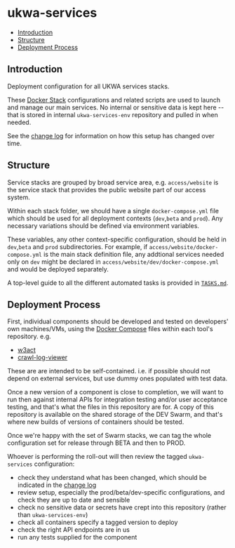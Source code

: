 # ukwa-services <!-- omit in toc -->

- [Introduction](#introduction)
- [Structure](#structure)
- [Deployment Process](#deployment-process)

## Introduction

Deployment configuration for all UKWA services stacks.

These [Docker Stack](https://docs.docker.com/engine/reference/commandline/stack/) configurations and related scripts are used to launch and manage our main services.  No internal or sensitive data is kept here -- that is stored in internal `ukwa-services-env` repository and pulled in when needed.

See the [change log](./CHANGELOG.md) for information on how this setup has changed over time.

## Structure

Service stacks are grouped by broad service area, e.g. `access/website` is the service stack that provides the public website part of our access system.

Within each stack folder, we should have a single `docker-compose.yml` file which should be used for all deployment contexts (`dev`,`beta` and `prod`). Any necessary variations should be defined via environment variables.

These variables, any other context-specific configuration, should be held in `dev`,`beta` and `prod` subdirectories. For example, if `access/website/docker-compose.yml` is the main stack definition file, any addtional services needed only on `dev` might be declared in `access/website/dev/docker-compose.yml` and would be deployed separately.

A top-level guide to all the different automated tasks is provided in [`TASKS.md`](./TASKS.md).

## Deployment Process

First, individual components should be developed and tested on developers' own machines/VMs, using the [Docker Compose](https://docs.docker.com/compose/compose-file/) files within each tool's repository. e.g.

- [w3act](https://github.com/ukwa/w3act/blob/master/docker-compose.yml)
- [crawl-log-viewer](https://github.com/ukwa/crawl-log-viewer#local-development-setup)

These are are intended to be self-contained. i.e. if possible should not depend on external services, but use dummy ones populated with test data.

Once a new version of a component is close to completion, we will want to run then against internal APIs for integration testing and/or user acceptance testing, and that's what the files in this repository are for. A copy of this repository is available on the shared storage of the DEV Swarm, and that's where new builds of versions of containers should be tested.

Once we're happy with the set of Swarm stacks, we can tag the whole configuration set for release through BETA and then to PROD.

Whoever is performing the roll-out will then review the tagged `ukwa-services` configuration:

- check they understand what has been changed, which should be indicated in the [change log](./CHANGELOG.md)
- review setup, especially the prod/beta/dev-specific configurations, and check they are up to date and sensible
- check no sensitive data or secrets have crept into this repository (rather than `ukwa-services-env`)
- check all containers specify a tagged version to deploy
- check the right API endpoints are in us
- run any tests supplied for the component

